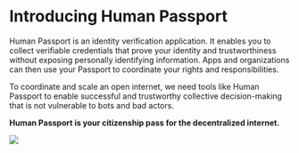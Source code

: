 # Introducing Human Passport

Human Passport is an identity verification application. It enables you to collect verifiable credentials that prove your identity and trustworthiness without exposing personally identifying information. Apps and organizations can then use your Passport to coordinate your rights and responsibilities.

To coordinate and scale an open internet, we need tools like Human Passport to enable successful and trustworthy collective decision-making that is not vulnerable to bots and bad actors.

**Human Passport is your citizenship pass for the decentralized internet.**

![](../public/passport-hero.png)